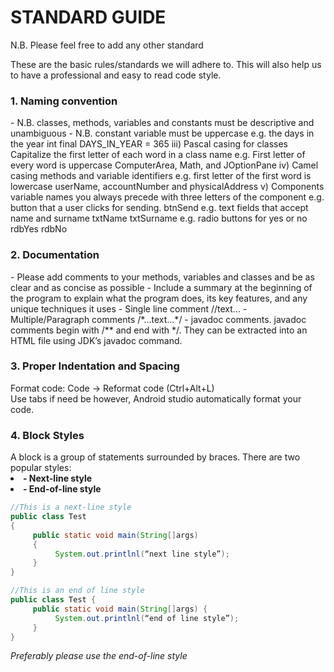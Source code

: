 # STANDARD GUIDE
N.B. Please feel free to add any other standard 

These are the basic rules/standards we will adhere to. This will also help us to have a professional and easy to read code style.

<h3>1. Naming convention</h3>
- N.B. classes, methods, variables and constants must be descriptive and unambiguous
- N.B. constant variable must be uppercase
e.g. the days in the year
int final DAYS_IN_YEAR = 365
            iii) Pascal casing for classes
Capitalize the first letter of each word in a class name
e.g. First letter of every word is uppercase
ComputerArea, Math, and JOptionPane
            iv) Camel casing methods and variable identifiers
e.g. first letter of the first word is lowercase
	userName, accountNumber and physicalAddress
            v) Components variable names you always precede with three letters of the component
e.g. button that a user clicks for sending.
btnSend
e.g. text fields that accept name and surname
		txtName
		txtSurname
       e.g. radio buttons for yes or no
		rdbYes
		rdbNo
		
<h3>2. Documentation</h3>
- Please add comments to your methods, variables and classes and be as clear and as concise as possible
- Include a summary at the beginning of the program to explain what the program does, its key features, and any unique techniques it uses
- Single line comment //text...
- Multiple/Paragraph comments /*...text...*/
- javadoc comments. javadoc comments begin with /** and end with */. They can be extracted into an HTML file using JDK’s javadoc command.

<h3>3. Proper Indentation and Spacing</h3>
Format code:	Code -> Reformat code (Ctrl+Alt+L)<br/>
Use tabs if need be however, Android studio automatically format your code.<br/>

<h3>4. Block Styles</h3>
A block is a group of statements surrounded by braces. There are two popular styles:
<li><b>- Next-line style</b></li>
<li><b>- End-of-line style</b></li>


```java
//This is a next-line style
public class Test
{
     public static void main(String[]args)
     {
          System.out.printlnl(“next line style”);
     }
}
```
```java
//This is an end of line style
public class Test {
     public static void main(String[]args) {
          System.out.printlnl(“end of line style”);
     }
}
```

<i>Preferably please use the end-of-line style</i>
